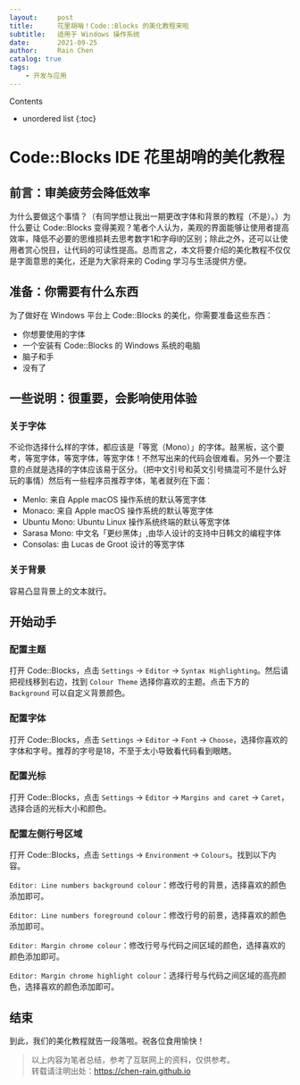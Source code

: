 ```yaml
---
layout:     post
title:      花里胡哨！Code::Blocks 的美化教程来啦
subtitle:   适用于 Windows 操作系统
date:       2021-09-25
author:     Rain Chen
catalog: true
tags:
    - 开发与应用
---
```


Contents
- unordered list
{:toc}

# Code::Blocks IDE 花里胡哨的美化教程

## 前言：审美疲劳会降低效率

为什么要做这个事情？（有同学想让我出一期更改字体和背景的教程（不是）。）为什么要让 Code::Blocks 变得美观？笔者个人认为，美观的界面能够让使用者提高效率，降低不必要的思维损耗去思考数字1和字母l的区别；除此之外，还可以让使用者赏心悦目，让代码的可读性提高。总而言之，本文将要介绍的美化教程不仅仅是字面意思的美化，还是为大家将来的 Coding 学习与生活提供方便。

## 准备：你需要有什么东西

为了做好在 Windows 平台上 Code::Blocks 的美化，你需要准备这些东西：

- 你想要使用的字体
- 一个安装有 Code::Blocks 的 Windows 系统的电脑
- 脑子和手
- 没有了

## 一些说明：很重要，会影响使用体验

### 关于字体

不论你选择什么样的字体，都应该是「等宽（Mono）」的字体。敲黑板，这个要考，等宽字体，等宽字体，等宽字体！不然写出来的代码会很难看。另外一个要注意的点就是选择的字体应该易于区分。（把中文引号和英文引号搞混可不是什么好玩的事情）然后有一些程序员推荐字体，笔者就列在下面：

- Menlo: 来自 Apple macOS 操作系统的默认等宽字体
- Monaco: 来自 Apple macOS 操作系统的默认等宽字体
- Ubuntu Mono: Ubuntu Linux 操作系统终端的默认等宽字体
- Sarasa Mono: 中文名「更纱黑体」,由华人设计的支持中日韩文的编程字体
- Consolas: 由 Lucas de Groot 设计的等宽字体

### 关于背景

容易凸显背景上的文本就行。

## 开始动手

### 配置主题

打开 Code::Blocks，点击 `Settings` -> `Editor` -> `Syntax Highlighting`。然后请把视线移到右边，找到 `Colour Theme` 选择你喜欢的主题。点击下方的 `Background` 可以自定义背景颜色。

### 配置字体

打开 Code::Blocks，点击 `Settings` -> `Editor` -> `Font` -> `Choose`，选择你喜欢的字体和字号。推荐的字号是18，不至于太小导致看代码看到眼瞎。

### 配置光标

打开 Code::Blocks，点击 `Settings` -> `Editor` -> `Margins and caret` -> `Caret`，选择合适的光标大小和颜色。

### 配置左侧行号区域

打开 Code::Blocks，点击 `Settings` -> `Environment` -> `Colours`。找到以下内容。

`Editor: Line numbers background colour`：修改行号的背景，选择喜欢的颜色添加即可。

`Editor: Line numbers foreground colour`：修改行号的前景，选择喜欢的颜色添加即可。

`Editor: Margin chrome colour`：修改行号与代码之间区域的颜色，选择喜欢的颜色添加即可。

`Editor: Margin chrome highlight colour`：选择行号与代码之间区域的高亮颜色，选择喜欢的颜色添加即可。

## 结束

到此，我们的美化教程就告一段落啦。祝各位食用愉快！

> 以上内容为笔者总结，参考了互联网上的资料，仅供参考。<br>
> 转载请注明出处：<https://chen-rain.github.io>
